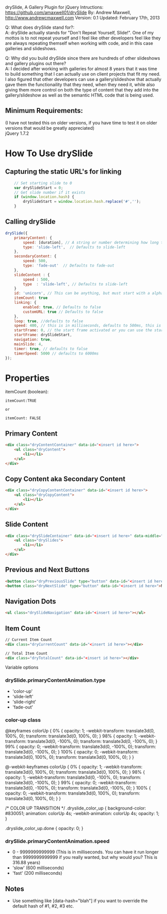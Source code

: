 drySlide, A Gallery Plugin for jQuery
Intructions: https://github.com/amaxwell01/drySlide
By: Andrew Maxwell, http://www.andrewcmaxwell.com
Version: 0.1
Updated: February 17th, 2013


Q: What does drySlide stand for?:  
A: drySlide actually stands for "Don't Repeat Yourself, Slide!". One of my mottos is to not repeat yourself and I feel like other developers feel like they
are always repeating themself when working with code, and in this case galleries and slideshows.

Q: Why did you build drySlide since there are hundreds of other slideshows and gallery plugins out there?  
A: I decided after working with galleries for almost 8 years that it was time to build something that I can actually use on client projects that fit my need. 
I also figured that other developers can use a gallery/slideshow that actually gave them the functionaility that they need, when they need it, 
while also giving them more control on both the type of content that they add into the gallery/slideshow as well as the semantic HTML code that is being used.

## Minimum Requirements:
(I have not tested this on older versions, if you have time to test it on older versions that would be greatly appreciated)  
    jQuery 1.7.2



# How To Use drySlide

## Capturing the static URL's for linking
```javascript
    // Set starting slide to 0
    var drySlideStart = 0;
    // Get slide number if it exists
    if (window.location.hash) {
        drySlideStart = window.location.hash.replace('#','');
    }
```

## Calling drySlide
```javascript
drySlide({
    primaryContent: {
        speed: [duration], // A string or number determining how long the animation will run
        type: 'slide-left',  // Defaults to slide-left
    },
    secondaryContent: {
        speed: 500,
        type: 'fade-out'  // Defaults to fade-out
    },
    slideContent : {
        speed : 500,
        type  : 'slide-left', // Defaults to slide-left
    }
    id: 'unicorn', // This can be anything, but must start with a alphabetic character
    itemCount: true
    linking: {
        enabled: true, // Defaults to false
        customURL: true // Defaults to false
    },
    loop: true, //defaults to false
    speed: 400, // this is in milliseconds, defaults to 500ms, this is used for ALL sections that have a speed
    startFrame: 0, // the start frame activated or you can use the start check from above
    startFrame: drySlideStart,
    navigation: true,
    mainSlide: 4,
    timer: true, // defaults to false
    timerSpeed: 5000 // defaults to 6000ms
});
```

# Properties
itemCount (boolean):
```
itemCount:TRUE

or

itemCount: FALSE
```


    
## Primary Content
```html
<div class="dryContentContainer" data-id="<insert id here>">
    <ul class="dryContent">
        <li></li>
    </ul>
</div>
```


## Copy Content aka Secondary Content
```html
<div class="dryCopyContentContainer" data-id="<insert id here>">
    <ul class="dryCopyContent">            
        <li></li>
    </ul>
</div>
```

## Slide Content
```html
<div class="drySlideContainer" data-id="<insert id here>" data-middle="4">
    <ul class="drySlides">
        <li></li>
    </ul>
</div>
```

## Previous and Next Buttons
```html
<button class="dryPreviousSlide" type="button" data-id="<insert id here>">Previous Photo</button>
<button class="dryNextSlide" type="button" data-id="<insert id here>">Next Photo</button>
```

## Navigation Dots
```html
<ul class="drySlideNavigation" data-id="<insert id here>"></ul>
```

## Item Count
```html
// Current Item Count
<div class="dryCurrentCount" data-id="<insert id here>"></div>

// Total Item Count
<div class="dryTotalCount" data-id="<insert id here>"></div>
```


Variable options
### drySlide.primaryContentAnimation.type
* 'color-up'
* 'slide-left'
* 'slide-right'
* 'fade-out'


### color-up class
@keyframes colorUp {
    0% {
        opacity: 1;
        -webkit-transform: translate3d(0, 100%, 0);
        transform: translate3d(0, 100%, 0);
    }
    98% {
        opacity: 1;
        -webkit-transform: translate3d(0, -100%, 0);
        transform: translate3d(0, -100%, 0);
    }
    99% {
        opacity: 0;
        -webkit-transform: translate3d(0, -100%, 0);
        transform: translate3d(0, -100%, 0);
    }
    100% {
        opacity: 0;
        -webkit-transform: translate3d(0, 100%, 0);
        transform: translate3d(0, 100%, 0);
    }
}

@-webkit-keyframes colorUp {
    0% {
        opacity: 1;
        -webkit-transform: translate3d(0, 100%, 0);
        transform: translate3d(0, 100%, 0);
    }
    98% {
        opacity: 1;
        -webkit-transform: translate3d(0, -100%, 0);
        transform: translate3d(0, -100%, 0);
    }
    99% {
        opacity: 0;
        -webkit-transform: translate3d(0, -100%, 0);
        transform: translate3d(0, -100%, 0);
    }
    100% {
        opacity: 0;
        -webkit-transform: translate3d(0, 100%, 0);
        transform: translate3d(0, 100%, 0);
    }
}

/* COLOR UP TRANSITION */
.dryslide_color_up {
    background-color: #830051;
    animation: colorUp 4s;
    -webkit-animation: colorUp 4s;
    opacity: 1;
}

.dryslide_color_up.done {
    opacity: 0;
}


### drySlide.primaryContentAnimation.speed
* 0 - 9999999999999 (This is in milliseconds. You can have it run longer than 9999999999999 if you really wanted, but why would you? This is 316.88 years)
* 'slow' (600 milliseconds)
* 'fast' (200 milliseconds)


## Notes
* Use something like [data-hash="blah"] if you want to override the default hash of #1, #2, #3 etc.
